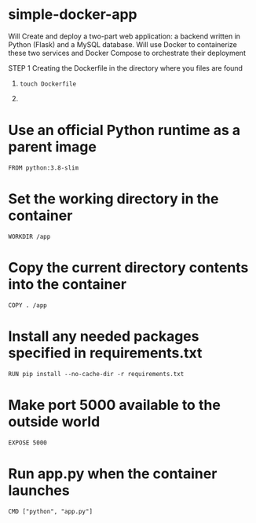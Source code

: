 # simple-docker-app
Will Create and deploy a two-part web application: a backend written in Python (Flask) and a MySQL database. Will use Docker to containerize these two services and Docker Compose to orchestrate their deployment

STEP 1 Creating the Dockerfile in the directory where you files are found

1) `touch Dockerfile`

2)
# Use an official Python runtime as a parent image
`FROM python:3.8-slim`

# Set the working directory in the container
`WORKDIR /app`

# Copy the current directory contents into the container
`COPY . /app`

# Install any needed packages specified in requirements.txt
`RUN pip install --no-cache-dir -r requirements.txt`

# Make port 5000 available to the outside world
`EXPOSE 5000`

# Run app.py when the container launches
`CMD ["python", "app.py"]`

